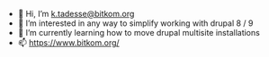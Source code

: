 - 👋 Hi, I’m k.tadesse@bitkom.org
- 👀 I’m interested in any way to simplify working with drupal 8 / 9
- 🌱 I’m currently learning how to move drupal multisite installations
- 📫 https://www.bitkom.org/

<!---
bitkom-ev/bitkom-ev is a ✨ special ✨ repository because its `README.md` (this file) appears on your GitHub profile.
You can click the Preview link to take a look at your changes.
--->
